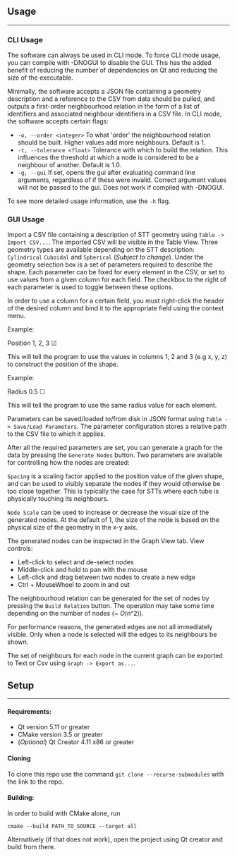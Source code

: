 

## Usage
-----

### CLI Usage
The software can always be used in CLI mode. To force CLI mode usage, you can compile with -DNOGUI to disable the GUI. This has the added benefit of reducing the number of dependencies on Qt and reducing the size of the executable.

Minimally, the software accepts a JSON file containing a geometry description and a reference to the CSV from data should be pulled, and outputs a first-order neighbourhood relation in the form of a list of identifiers and associated neighbour identifiers in a CSV file.
In CLI mode, the software accepts certain flags:

* `-o, --order <integer>` To what 'order' the neighbourhood relation should be built. Higher values add more neighbours. Default is 1.
* `-t, --tolerance <float>` Tolerance with which to build the relation. This influences the threshold at which a node is considered to be a neighbour of another. Default is 1.0.
* `-g, --gui` If set, opens the gui after evaluating command line arguments, regardless of if these were invalid. Correct argument values will not be passed to the gui. Does not work if compiled with -DNOGUI.

To see more detailed usage information, use the `-h` flag.




### GUI Usage
Import a CSV file containing a description of STT geometry using `Table -> Import CSV...`. The imported CSV will be visible in the Table View. Three geometry types are available depending on the STT description: `Cylindrical` `Cuboidal` and `Spherical` (*Subject to change*). Under the geometry selection box is a set of parameters required to describe the shape. Each parameter can be fixed for every element in the CSV, or set to use values from a given column for each field. The checkbox to the right of each parameter is used to toggle between these options.

In order to use a column for a certain field, you must right-click the header of the desired column and bind it to the appropriate field using the context menu.

Example:

Position 1, 2, 3 ☑

This will tell the program to use the values in columns 1, 2 and 3 (e.g x, y, z) to construct the position of the shape.

Example:

Radius 0.5 ☐

This will tell the program to use the same radius value for each element.

Parameters can be saved/loaded to/from disk in JSON format using `Table -> Save/Load Parameters`. The parameter configuration stores a relative path to the CSV file to which it applies.

After all the required parameters are set, you can generate a graph for the data by pressing the `Generate Nodes` button. Two parameters are available for controlling how the nodes are created:

`Spacing` is a scaling factor applied to the position value of the given shape, and can be used to visibly separate the nodes if they would otherwise be too close together. This is typically the case for STTs where each tube is physically touching its neighbours.

`Node Scale` can be used to increase or decrease the visual size of the generated nodes. At the default of 1, the size of the node is based on the physical size of the geometry in the x-y axis.

The generated nodes can be inspected in the Graph View tab. View controls:

* Left-click to select and de-select nodes
* Middle-click and hold to pan with the mouse
* Left-click and drag between two nodes to create a new edge
* Ctrl + MouseWheel to zoom in and out

The neighbourhood relation can be generated for the set of nodes by pressing the `Build Relation` button. The operation may take some time depending on the number of nodes (~ *O*(n^2)).

For performance reasons, the generated edges are not all immediately visible. Only when a node is selected will the edges to its neighbours be shown.

The set of neighbours for each node in the current graph can be exported to Text or Csv using `Graph -> Export as...`.

## Setup


-----


#### Requirements:

* Qt version 5.11 or greater
* CMake version 3.5 or greater
* (*Optional*) Qt Creator 4.11 x86 or greater

#### Cloning

To clone this repo use the command `git clone --recurse-submodules` with the link to the repo.

#### Building:

In order to build with CMake alone, run
```
cmake --build PATH_TO_SOURCE --target all
```

Alternatively (if that does not work), open the project using Qt creator and build from there.
